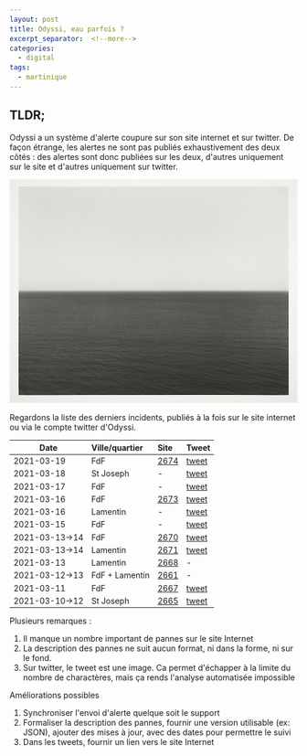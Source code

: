 ```yaml
---
layout: post
title: Odyssi, eau parfois ?
excerpt_separator:  <!--more-->
categories:
  - digital
tags:
  - martinique
---
```

## TLDR;

Odyssi a un système d'alerte coupure sur son site internet et sur twitter.
De façon étrange, les alertes ne sont pas publiés exhaustivement des deux côtés : des alertes sont donc publiées sur les deux, d'autres uniquement sur le site et d'autres uniquement sur twitter.


![Caribbean Sea, Jamaica. Iroshi Sugimoto](/images/iroshi-sugimoto_caribbean-sea-jamaica.jpg)

<!--more-->

Regardons la liste des derniers incidents, publiés à la fois sur le site internet ou via le compte twitter d'Odyssi.

| Date | Ville/quartier  | Site | Tweet |
| ---- |:----------------|:-----|:------|
| 2021-03-19 | FdF | [2674](https://www.odyssi.fr/coupure/2674) | [tweet](https://twitter.com/ODYSSI_972/status/1372952421777936387/photo/1) |
| 2021-03-18 | St Joseph | - | [tweet](https://twitter.com/ODYSSI_972/status/1372250030019645442/photo/1) |
| 2021-03-17 | FdF | - | [tweet](https://twitter.com/ODYSSI_972/status/1372217687598858240/photo/1) |
| 2021-03-16 | FdF | [2673](https://www.odyssi.fr/coupure/2673) | [tweet](https://twitter.com/ODYSSI_972/status/1371816870681141248/photo/1) |
| 2021-03-16 | Lamentin | - | [tweet](https://twitter.com/ODYSSI_972/status/1371830599560929281/photo/1) |
| 2021-03-15 | FdF | - | [tweet](https://twitter.com/ODYSSI_972/status/1371454982533287944/photo/1) |
| 2021-03-13->14 | FdF | [2670](https://www.odyssi.fr/coupure/2670) | [tweet](https://twitter.com/ODYSSI_972/status/1370835540887678981) |
| 2021-03-13->14 | Lamentin | [2671](https://www.odyssi.fr/coupure/2671) | [tweet](https://twitter.com/ODYSSI_972/status/1370913531424559104/photo/1) |
| 2021-03-13 | Lamentin | [2668](https://www.odyssi.fr/coupure/2668) | - |
| 2021-03-12->13 | FdF + Lamentin | [2661](https://www.odyssi.fr/coupure/2661) | - |
| 2021-03-11 | FdF | [2667](https://www.odyssi.fr/coupure/2667) | [tweet](https://twitter.com/ODYSSI_972/status/1370021019193253894/photo/1) |
| 2021-03-10->12 | St Joseph | [2665](https://www.odyssi.fr/coupure/2665) | [tweet](https://twitter.com/ODYSSI_972/status/1369678348264353794) |

Plusieurs remarques :
1. Il manque un nombre important de pannes sur le site Internet
2. La description des pannes ne suit aucun format, ni dans la forme, ni sur le fond.
3. Sur twitter, le tweet est une image. Ca permet d'échapper à la limite du nombre de charactères, mais ça rends l'analyse automatisée impossible

Améliorations possibles
1. Synchroniser l'envoi d'alerte quelque soit le support
2. Formaliser la description des pannes, fournir une version utilisable (ex: JSON), ajouter des mises à jour, avec des dates pour permettre le suivi
3. Dans les tweets, fournir un lien vers le site Internet
